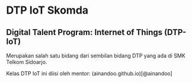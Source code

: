 # DTP IoT Skomda

## Digital Talent Program: Internet of Things (DTP-IoT) 

Merupakan salah satu bidang dari sembilan bidang DTP yang ada di SMK Telkom Sidoarjo. 

Kelas DTP IoT ini diisi oleh mentor: (ainandoo.github.io)[@ainandoo]
